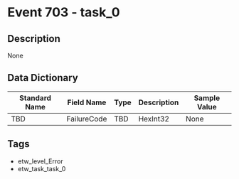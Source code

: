 # Event 703 - task_0

## Description
None

## Data Dictionary
|Standard Name|Field Name|Type|Description|Sample Value|
|---|---|---|---|---|
|TBD|FailureCode|TBD|HexInt32|None|None|

## Tags
* etw_level_Error
* etw_task_task_0